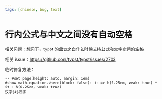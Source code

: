 ```yaml
---
tags: [chinese, bug, text]
---
```

# 行内公式与中文之间没有自动空格

相关问题：想问下，typst 的盘古之白什么时候支持公式和文字之间的空格

相关 issue：https://github.com/typst/typst/issues/2703

临时修复方法：

```typst
-- #set page(height: auto, margin: 1em)
#show math.equation.where(block: false): it => h(0.25em, weak: true) + it + h(0.25em, weak: true)
汉字$A$汉字
```
